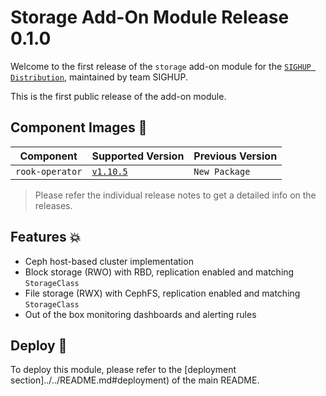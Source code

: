 # Storage Add-On Module Release 0.1.0

Welcome to the first release of the `storage` add-on module for the [`SIGHUP Distribution`](https://github.com/sighupio/distribution), maintained by team SIGHUP.

This is the first public release of the add-on module.


## Component Images 🚢

| Component             | Supported Version                                              | Previous Version |
| --------------------- | -------------------------------------------------------------- | ---------------- |
| `rook-operator`       | [`v1.10.5`](https://github.com/rook/rook/releases/tag/v1.10.5) | `New Package`    |

> Please refer the individual release notes to get a detailed info on the releases.

## Features 💥

- Ceph host-based cluster implementation
- Block storage (RWO) with RBD, replication enabled and matching `StorageClass`
- File storage (RWX) with CephFS, replication enabled and matching `StorageClass`
- Out of the box monitoring dashboards and alerting rules

## Deploy 🚀

To deploy this module, please refer to the [deployment section]../../README.md#deployment) of the main README.
